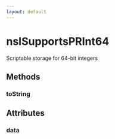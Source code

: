 ```yaml
---
layout: default
---
```


# nsISupportsPRInt64 #
  
Scriptable storage for 64-bit integers  
  

## Methods ##

### toString ###

## Attributes ##

### data ###

